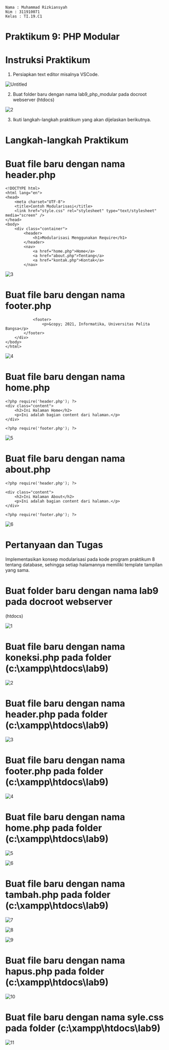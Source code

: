```
Nama : Muhammad Rizkiansyah
Nim : 311910071
Kelas : TI.19.C1
```
 # Praktikum 9: PHP Modular
# Instruksi Praktikum
1. Persiapkan text editor misalnya VSCode. 

![Untitled](https://user-images.githubusercontent.com/56244029/121239135-08fe6600-c8c3-11eb-9d5e-edcd580dc33f.png)

 2. Buat folder baru dengan nama lab9_php_modular pada docroot webserver
(htdocs)

![2](https://user-images.githubusercontent.com/56244029/121239275-3ba85e80-c8c3-11eb-8a7a-315926ffaa29.png)

3. Ikuti langkah-langkah praktikum yang akan dijelaskan berikutnya.
# Langkah-langkah Praktikum
# Buat file baru dengan nama header.php
```
<!DOCTYPE html>
<html lang="en">
<head>
    <meta charset="UTF-8">
    <title>Contoh Modularisasi</title>
    <link href="style.css" rel="stylesheet" type="text/stylesheet"
media="screen" />
</head>
<body>
    <div class="container">
        <header>
            <h1>Modularisasi Menggunakan Require</h1>
        </header>
        <nav>
            <a href="home.php">Home</a>
            <a href="about.php">Tentang</a>
            <a href="kontak.php">Kontak</a>
        </nav>
```

![3](https://user-images.githubusercontent.com/56244029/121240076-2bdd4a00-c8c4-11eb-955c-b5696f731504.png)

# Buat file baru dengan nama footer.php
```
            <footer>
                <p>&copy; 2021, Informatika, Universitas Pelita Bangsa</p>
        </footer>
    </div>
</body>
</html>
```

![4](https://user-images.githubusercontent.com/56244029/121240231-4ca59f80-c8c4-11eb-9925-63d2ab6c2277.png)

# **Buat file baru dengan nama home.php**
```
<?php require('header.php'); ?>
<div class="content">
    <h2>Ini Halaman Home</h2>
    <p>Ini adalah bagian content dari halaman.</p>
</div>

<?php require('footer.php'); ?>
```

![5](https://user-images.githubusercontent.com/56244029/121240363-6fd04f00-c8c4-11eb-87fe-f5d3cd435c7e.png)

# Buat file baru dengan nama about.php
```
<?php require('header.php'); ?>

<div class="content">
    <h2>Ini Halaman About</h2>
    <p>Ini adalah bagian content dari halaman.</p>
</div>

<?php require('footer.php'); ?>
```

![6](https://user-images.githubusercontent.com/56244029/121240465-9098a480-c8c4-11eb-98f7-5bde3915bd6e.png)

# Pertanyaan dan Tugas
Implementasikan konsep modularisasi pada kode program praktikum 8 tentang
database, sehingga setiap halamannya memiliki template tampilan yang sama.

# Buat folder baru dengan nama lab9 pada docroot webserver
(htdocs)

![1](https://user-images.githubusercontent.com/56244029/121241012-216f8000-c8c5-11eb-96c5-55c16b978379.png)

# Buat file baru dengan nama koneksi.php pada folder (c:\xampp\htdocs\lab9)

![2](https://user-images.githubusercontent.com/56244029/121241189-5d0a4a00-c8c5-11eb-9d39-f8179d1400e3.png)

# Buat file baru dengan nama header.php pada folder (c:\xampp\htdocs\lab9)

![3](https://user-images.githubusercontent.com/56244029/121241395-9773e700-c8c5-11eb-8f6f-8f1e47a7d1cb.png)

# Buat file baru dengan nama footer.php pada folder (c:\xampp\htdocs\lab9)

![4](https://user-images.githubusercontent.com/56244029/121241759-fd606e80-c8c5-11eb-99cb-f1b2050a7756.png)

# Buat file baru dengan nama home.php pada folder (c:\xampp\htdocs\lab9)

![5](https://user-images.githubusercontent.com/56244029/121241947-31d42a80-c8c6-11eb-8369-399eb92db85c.png)

![6](https://user-images.githubusercontent.com/56244029/121241967-3698de80-c8c6-11eb-9d2d-37b6aa346741.png)

# Buat file baru dengan nama tambah.php pada folder (c:\xampp\htdocs\lab9)

![7](https://user-images.githubusercontent.com/56244029/121242280-9099a400-c8c6-11eb-8f40-2ca07317914c.png)

![8](https://user-images.githubusercontent.com/56244029/121242287-92fbfe00-c8c6-11eb-8d3e-9bea66307761.png)

![9](https://user-images.githubusercontent.com/56244029/121242298-95f6ee80-c8c6-11eb-88ac-d57efc3cd8b5.png)

# Buat file baru dengan nama hapus.php pada folder (c:\xampp\htdocs\lab9)

![10](https://user-images.githubusercontent.com/56244029/121242450-c6d72380-c8c6-11eb-82ef-83a6a39224ba.png)

# Buat file baru dengan nama syle.css pada folder (c:\xampp\htdocs\lab9)

![11](https://user-images.githubusercontent.com/56244029/121242705-11f13680-c8c7-11eb-9282-1127b352df41.png)
